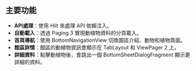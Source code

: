 ## 主要功能

- **API處理**：使用 Hilt 來處理 API 依賴注入。
- **自動載入**：透過 Paging 3 實現動植物資料的分頁載入。
- **首頁導航**：使用 BottomNavigationView 切換園區介紹、動物和植物頁面。
- **館區詳情**：館區的動植物資訊會顯示在 TabLayout 和 ViewPager 2 上。
- **詳細資料**：點擊動植物後，會跳出一個 BottomSheetDialogFragment 顯示更詳細的資料。
